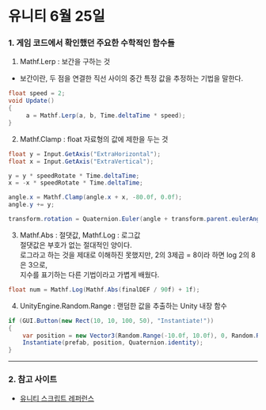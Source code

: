 # 유니티 6월 25일

### 1. 게임 코드에서 확인했던 주요한 수학적인 함수들

1. Mathf.Lerp : 보간을 구하는 것
- 보간이란, 두 점을 연결한 직선 사이의 중간 특정 값을 추정하는 기법을 말한다.
```C#
float speed = 2;
void Update()
{
     a = Mathf.Lerp(a, b, Time.deltaTime * speed);
}
```

2. Mathf.Clamp : float 자료형의 값에 제한을 두는 것
```C#
float y = Input.GetAxis("ExtraHorizontal");
float x = Input.GetAxis("ExtraVertical");

y = y * speedRotate * Time.deltaTime;
x = -x * speedRotate * Time.deltaTime;

angle.x = Mathf.Clamp(angle.x + x, -80.0f, 0.0f);
angle.y += y;

transform.rotation = Quaternion.Euler(angle + transform.parent.eulerAngles);
```

3. Mathf.Abs : 절댓값, Mathf.Log : 로그값  
절댓값은 부호가 없는 절대적인 양이다.  
로그라고 하는 것을 제대로 이해하진 못했지만, 2의 3제곱 = 8이라 하면 log 2의 8은 3으로,  
지수를 표기하는 다른 기법이라고 가볍게 배웠다.
```C#
float num = Mathf.Log(Mathf.Abs(finalDEF / 90f) + 1f);
```

4. UnityEngine.Random.Range : 랜덤한 값을 추출하는 Unity 내장 함수
```C#
if (GUI.Button(new Rect(10, 10, 100, 50), "Instantiate!"))
{
    var position = new Vector3(Random.Range(-10.0f, 10.0f), 0, Random.Range(-10.0f, 10.0f));
    Instantiate(prefab, position, Quaternion.identity);
}
```

---

### 2. 참고 사이트
- [유니티 스크립트 레퍼런스](https://docs.unity3d.com/ScriptReference/)